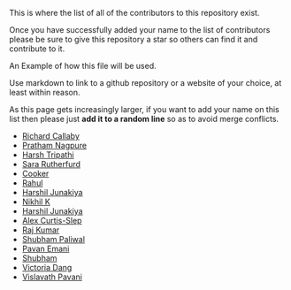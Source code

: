 This is where the list of all of the contributors to this repository exist.

Once you have successfully added your name to the list of contributors please be sure to give this repository a star so others can find it and contribute to it.

An Example of how this file will be used.

Use markdown to link to a github repository or a website of your choice, at least within reason.

As this page gets increasingly larger, if you want to add your name on this list then please just **add it to a random line** so as to avoid merge conflicts.

- [Richard Callaby](http://richardcallaby.com)
- [Pratham Nagpure](https://github.com/prathamnagpure)
- [Harsh Tripathi](https://github.com/harshtripathi3)
- [Sara Rutherfurd](https://github.com/sarafurd)
- [Cooker](https://github.com/ashblend17)
- [Rahul](https://github.com/rahul13agrawal)
- [Harshil Junakiya](https://github.com/harshil-junakiya)
- [Nikhil K](https://github.com/nikhil18440)
- [Harshil Junakiya](https://github.com/harshil-junakiya)
- [Alex Curtis-Slep](https://github.com/AlexVCS)
- [Raj Kumar](https://github.com/RAJKUMAR1301)
- [Shubham Paliwal](https://github.com/shubhampaliwal3011)
- [Pavan Emani](https://github.com/p1kalys)
- [Shubham](https://github.com/Shubham23011)
- [Victoria Dang](https://github.com/victoriavdang)
- [Vislavath Pavani](https://github.com/12pavani)
